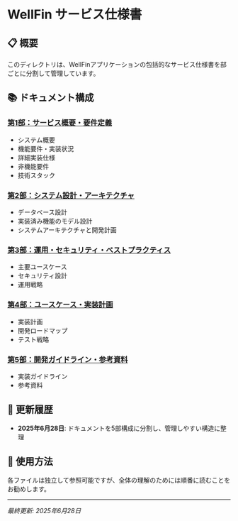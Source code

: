 # WellFin サービス仕様書

## 📋 概要
このディレクトリは、WellFinアプリケーションの包括的なサービス仕様書を部ごとに分割して管理しています。

## 📚 ドキュメント構成

### [第1部：サービス概要・要件定義](./01_overview.md)
- システム概要
- 機能要件・実装状況
- 詳細実装仕様
- 非機能要件
- 技術スタック

### [第2部：システム設計・アーキテクチャ](./02_architecture.md)
- データベース設計
- 実装済み機能のモデル設計
- システムアーキテクチャと開発計画

### [第3部：運用・セキュリティ・ベストプラクティス](./03_operations.md)
- 主要ユースケース
- セキュリティ設計
- 運用戦略

### [第4部：ユースケース・実装計画](./04_implementation.md)
- 実装計画
- 開発ロードマップ
- テスト戦略

### [第5部：開発ガイドライン・参考資料](./05_guideline.md)
- 実装ガイドライン
- 参考資料

## 🔄 更新履歴
- **2025年6月28日**: ドキュメントを5部構成に分割し、管理しやすい構造に整理

## 📝 使用方法
各ファイルは独立して参照可能ですが、全体の理解のためには順番に読むことをお勧めします。

---

*最終更新: 2025年6月28日* 